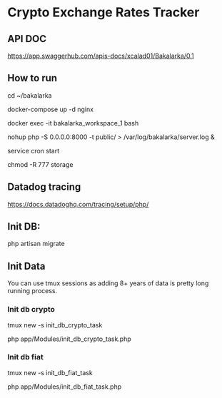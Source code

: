 # Crypto Exchange Rates Tracker

## API DOC
https://app.swaggerhub.com/apis-docs/xcalad01/Bakalarka/0.1

## How to run
cd ~/bakalarka

docker-compose up -d nginx

docker exec -it bakalarka_workspace_1 bash

nohup php -S 0.0.0.0:8000 -t public/ > /var/log/bakalarka/server.log &

service cron start

chmod -R 777 storage

## Datadog tracing
https://docs.datadoghq.com/tracing/setup/php/

## Init DB:

php artisan migrate

## Init Data
You can use tmux sessions as adding 8+ years of data is pretty long running process.

### Init db crypto

tmux new -s init_db_crypto_task

php app/Modules/init_db_crypto_task.php

### Init db fiat

tmux new -s init_db_fiat_task

php app/Modules/init_db_fiat_task.php
